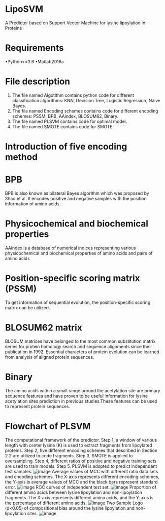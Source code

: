 # LipoSVM
A Predictor based on Support Vector Machine for lysine lipoylation in Proteins 
# Requirements
•Python>=3.6
•Matlab2016a
# File description
1. The file named Algotithm contains python code for different classification algorithms: KNN, Decision Tree, Logistic Regression, Naive Bayes.
2. The file named Encoding schemes contains code for different encoding schemes: PSSM, BPB, AAindex, BLOSUM62, Binary.
3. The file named PLSVM contains code for optimal model.
4. The file named SMOTE contains code for SMOTE.
# Introduction of five encoding method
# BPB
BPB is also known as bilateral Bayes algorithm which was proposed by Shao et al. It encodes positive and negative samples with the position information of amino acids.

# Physicochemical and biochemical properties
AAindex is a database of numerical indices representing various physicochemical and biochemical properties of amino acids and pairs of amino acids

# Position-specific scoring matrix (PSSM)
To get information of sequential evolution, the position-specific scoring matrix can be utilized. 

# BLOSUM62 matrix
BLOSUM matrices have belonged to the most common substitution matrix series for protein homology search and sequence alignments since their publication in 1992. Essential characters of protein evolution can be learned from analysis of aligned protein sequences.

# Binary
The amino acids within a small range around the acetylation site are primary sequence features and have proven to be useful information for lysine acetylation sites prediction in previous studies.These features can be used to represent protein sequences.

# Flowchart of PLSVM
The computational framework of the predictor. Step 1, a window of various length with center lysine (K) is used to extract fragments from lipoylated proteins. Step 2, five different encoding schemes that described in Section 2.2 are utilized to code fragments. Step 3, SMOTE is applied to oversampling. Step 4, different ratios of positive and negative training sets are used to train models. Step 5, PLSVM is adopted to predict independent test samples.
![image](https://github.com/stars20180811/PLSVM/blob/master/Figure%201.jpg)
Average values of MCC with different ratio data sets and encoding schemes. The X-axis represents different encoding schemes, the Y-axis is average values of MCC and the black bars represent standard error.
![image](https://github.com/stars20180811/PLSVM/blob/master/Figure%202.jpg)
ROC curves of independent test set.
![image](https://github.com/stars20180811/PLSVM/blob/master/Figure%203.jpg)
Proportion of different amino acids between lysine lipoylation and non-lipoylation fragments. The X-axis represents different amino acids, and the Y-axis is the percentage of different amino acids.
![image](https://github.com/stars20180811/PLSVM/blob/master/Figure%204.jpg)
Two Sample Logo (p<0.05) of compositional bias around the lysine lipoylation and non-lipoylation sites.
![image](https://github.com/stars20180811/PLSVM/blob/master/Figure%205.jpg)

